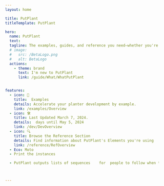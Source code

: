 ```yaml
---
layout: home

title: PutPlant
titleTemplate: PutPlant

hero: 
  name: PutPlant
  text: 
  tagline: The examples, guides, and reference you need—whether you're planting in the mountains of British Columbia, the wetlands of the Canadian Shield, or anywhere in between. Take advantage of these resources to develop your ability to plant faster and with higher quality.
  # image:
  #   src: /BetaLogo.png
  #   alt: BetaLogo
  actions:
    - theme: brand
      text: I'm new to PutPlant
      link: /guide/What/WhatPutPlant


features:
  - icon: 🌲
    title:  Examples
    details: Accelerate your planter development by example.
    link: /examples/Overview
  - icon: 🛠️
    title: Last Updated March 7, 2024.
    details:  days until May 5, 2024
    link: /dev/DevOverview
  - icon: 🔍
    title: Browse the Reference Section
    details: Find information about PutPlant's Elements you're using
    link: /reference/RefOverview
  - Eco: Moto
  - Print the instances

  - PutPlant outputs lists of sequences    for  people to follow when they want to plant trees.



---
```

